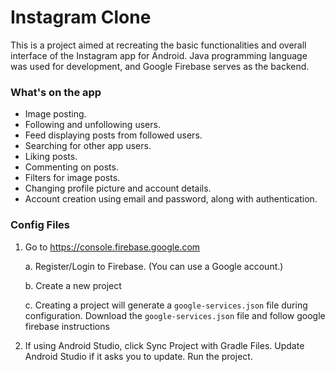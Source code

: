# Instagram Clone

This is a project aimed at recreating the basic functionalities and overall interface of the Instagram app for Android. Java programming language was used for development, and Google Firebase serves as the backend.

### What's on the app

- Image posting.
- Following and unfollowing users.
- Feed displaying posts from followed users.
- Searching for other app users.
- Liking posts.
- Commenting on posts.
- Filters for image posts.
- Changing profile picture and account details.
- Account creation using email and password, along with authentication.

### Config Files

1. Go to https://console.firebase.google.com

   a. Register/Login to Firebase. (You can use a Google account.)

   b. Create a new project

   c. Creating a project will generate a `google-services.json` file during configuration. Download the `google-services.json` file and follow google firebase instructions

2. If using Android Studio, click Sync Project with Gradle Files. Update Android Studio if it asks you to update. Run the project.
